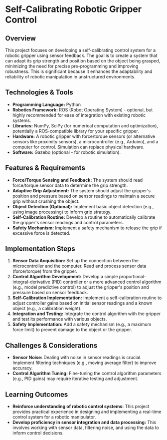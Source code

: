 # Self-Calibrating Robotic Gripper Control

## Overview

This project focuses on developing a self-calibrating control system for a robotic gripper using sensor feedback. The goal is to create a system that can adapt its grip strength and position based on the object being grasped, minimizing the need for precise pre-programming and improving robustness.  This is significant because it enhances the adaptability and reliability of robotic manipulation in unstructured environments.

## Technologies & Tools

* **Programming Language:** Python
* **Robotics Framework:** ROS (Robot Operating System) - optional, but highly recommended for ease of integration with existing robotic systems.
* **Libraries:** NumPy, SciPy (for numerical computation and optimization), potentially a ROS-compatible library for your specific gripper.
* **Hardware:** A robotic gripper with force/torque sensors (or alternative sensors like proximity sensors), a microcontroller (e.g., Arduino), and a computer for control.  Simulation can replace physical hardware.
* **Software:** Gazebo (optional - for robotic simulation).

## Features & Requirements

- **Force/Torque Sensing and Feedback:** The system should read force/torque sensor data to determine the grip strength.
- **Adaptive Grip Adjustment:** The system should adjust the gripper's position and pressure based on sensor readings to maintain a secure grip without crushing the object.
- **Object Detection (Optional):** Implement basic object detection (e.g., using image processing) to inform grip strategy.
- **Self-Calibration Routine:** Develop a routine to automatically calibrate the gripper's sensor readings and control parameters.
- **Safety Mechanism:** Implement a safety mechanism to release the grip if excessive force is detected.

## Implementation Steps

1. **Sensor Data Acquisition:** Set up the connection between the microcontroller and the computer. Read and process sensor data (force/torque) from the gripper.
2. **Control Algorithm Development:** Develop a simple proportional-integral-derivative (PID) controller or a more advanced control algorithm (e.g., model predictive control) to adjust the gripper's position and pressure based on sensor feedback.
3. **Self-Calibration Implementation:**  Implement a self-calibration routine to adjust controller gains based on initial sensor readings and a known object (e.g., a calibration weight).
4. **Integration and Testing:** Integrate the control algorithm with the gripper and test its performance with various objects.
5. **Safety Implementation:** Add a safety mechanism (e.g., a maximum force limit) to prevent damage to the object or the gripper.

## Challenges & Considerations

- **Sensor Noise:**  Dealing with noise in sensor readings is crucial. Implement filtering techniques (e.g., moving average filter) to improve accuracy.
- **Control Algorithm Tuning:** Fine-tuning the control algorithm parameters (e.g., PID gains) may require iterative testing and adjustment.

## Learning Outcomes

- **Reinforce understanding of robotic control systems:**  This project provides practical experience in designing and implementing a real-time control system for a robotic manipulator.
- **Develop proficiency in sensor integration and data processing:** This involves working with sensor data, filtering noise, and using the data to inform control decisions.

